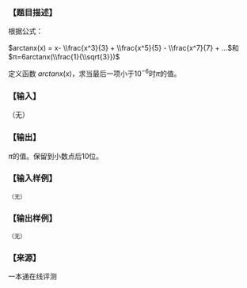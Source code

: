 ### 【题目描述】

根据公式：

$arctanx(x) = x- \\frac{x^3}{3} + \\frac{x^5}{5} - \\frac{x^7}{7} + ...$和$π=6arctanx(\\frac{1}{\\sqrt{3}})$

定义函数 $arctanx(x)$，求当最后一项小于$10^{-6}$时$π$的值。

### 【输入】

（无）

### 【输出】

$π$的值。保留到小数点后$10$位。

### 【输入样例】

```
（无）
```

### 【输出样例】

```
（无）
```


 ### 【来源】

 一本通在线评测 
